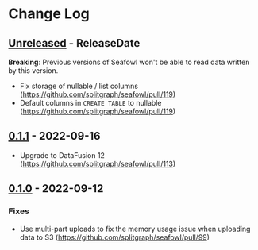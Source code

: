 # Change Log

<!-- next-header -->

## [Unreleased] - ReleaseDate

**Breaking**: Previous versions of Seafowl won't be able to read data written by this version.

- Fix storage of nullable / list columns (<https://github.com/splitgraph/seafowl/pull/119>)
- Default columns in `CREATE TABLE` to nullable (<https://github.com/splitgraph/seafowl/pull/119>)

## [0.1.1] - 2022-09-16

- Upgrade to DataFusion 12 (<https://github.com/splitgraph/seafowl/pull/113>)

## [0.1.0] - 2022-09-12

### Fixes

- Use multi-part uploads to fix the memory usage issue when uploading data to S3
  (<https://github.com/splitgraph/seafowl/pull/99>)

<!-- next-url -->

[unreleased]: https://github.com/splitgraph/seafowl/compare/v0.1.1...HEAD
[0.1.1]: https://github.com/splitgraph/seafowl/compare/v0.1.0...v0.1.1
[0.1.0]: https://github.com/splitgraph/seafowl/compare/v0.1.0-dev.4...v0.1.0
